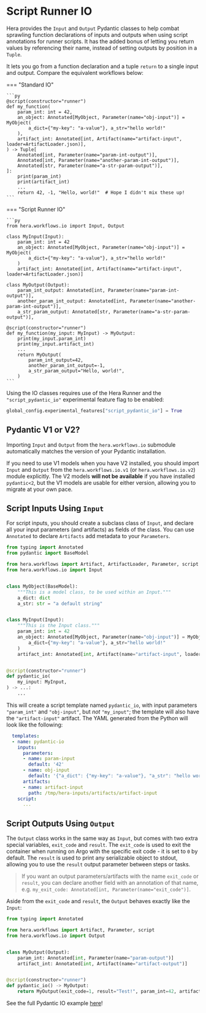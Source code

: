 # Script Runner IO

Hera provides the `Input` and `Output` Pydantic classes to help combat sprawling function declarations of inputs and
outputs when using script annotations for runner scripts. It has the added bonus of letting you return values by
referencing their name, instead of setting outputs by position in a `Tuple`.

It lets you go from a function declaration and a tuple `return` to a single input and output. Compare the equivalent
workflows below:

=== "Standard IO"

    ```py
    @script(constructor="runner")
    def my_function(
        param_int: int = 42,
        an_object: Annotated[MyObject, Parameter(name="obj-input")] = MyObject(
            a_dict={"my-key": "a-value"}, a_str="hello world!"
        ),
        artifact_int: Annotated[int, Artifact(name="artifact-input", loader=ArtifactLoader.json)],
    ) -> Tuple[
        Annotated[int, Parameter(name="param-int-output")],
        Annotated[int, Parameter(name="another-param-int-output")],
        Annotated[str, Parameter(name="a-str-param-output")],
    ]:
        print(param_int)
        print(artifact_int)
        ...
        return 42, -1, "Hello, world!"  # Hope I didn't mix these up!
    ```

=== "Script Runner IO"

    ```py
    from hera.workflows.io import Input, Output

    class MyInput(Input):
        param_int: int = 42
        an_object: Annotated[MyObject, Parameter(name="obj-input")] = MyObject(
            a_dict={"my-key": "a-value"}, a_str="hello world!"
        )
        artifact_int: Annotated[int, Artifact(name="artifact-input", loader=ArtifactLoader.json)]

    class MyOutput(Output):
        param_int_output: Annotated[int, Parameter(name="param-int-output")],
        another_param_int_output: Annotated[int, Parameter(name="another-param-int-output")],
        a_str_param_output: Annotated[str, Parameter(name="a-str-param-output")],

    @script(constructor="runner")
    def my_function(my_input: MyInput) -> MyOutput:
        print(my_input.param_int)
        print(my_input.artifact_int)
        ...
        return MyOutput(
            param_int_output=42,
            another_param_int_output=-1,
            a_str_param_output="Hello, world!",
        )
    ```

Using the IO classes requires use of the Hera Runner and the `"script_pydantic_io"` experimental feature flag to be
enabled:

```py
global_config.experimental_features["script_pydantic_io"] = True
```

## Pydantic V1 or V2?

Importing `Input` and `Output` from the `hera.workflows.io` submodule automatically matches the version of your Pydantic
installation.

If you need to use V1 models when you have V2 installed, you should import `Input` and `Output` from the
`hera.workflows.io.v1` (or `hera.workflows.io.v2`) module explicitly. The V2 models **will not be available** if you
have installed `pydantic<2`, but the V1 models are usable for either version, allowing you to migrate at your own pace.

## Script Inputs Using `Input`

For script inputs, you should create a subclass class of `Input`, and declare all your input parameters (and artifacts)
as fields of the class. You can use `Annotated` to declare `Artifacts` add metadata to your `Parameters`.

```py
from typing import Annotated
from pydantic import BaseModel

from hera.workflows import Artifact, ArtifactLoader, Parameter, script
from hera.workflows.io import Input


class MyObject(BaseModel):
    """This is a model class, to be used within an Input."""
    a_dict: dict
    a_str: str = "a default string"


class MyInput(Input):
    """This is the Input class."""
    param_int: int = 42
    an_object: Annotated[MyObject, Parameter(name="obj-input")] = MyObject(
        a_dict={"my-key": "a-value"}, a_str="hello world!"
    )
    artifact_int: Annotated[int, Artifact(name="artifact-input", loader=ArtifactLoader.json)]


@script(constructor="runner")
def pydantic_io(
    my_input: MyInput,
) -> ...:
    ...
```

This will create a script template named `pydantic_io`, with input parameters `"param_int"` and `"obj-input"`, but _not_
`"my_input"`; the template will also have the `"artifact-input"` artifact. The YAML generated from the Python will look
like the following:

```yaml
  templates:
  - name: pydantic-io
    inputs:
      parameters:
      - name: param-input
        default: '42'
      - name: obj-input
        default: '{"a_dict": {"my-key": "a-value"}, "a_str": "hello world!"}'
      artifacts:
      - name: artifact-input
        path: /tmp/hera-inputs/artifacts/artifact-input
    script:
      ...
```

## Script Outputs Using `Output`

The `Output` class works in the same way as `Input`, but comes with two extra special variables, `exit_code` and
`result`. The `exit_code` is used to exit the container when running on Argo with the specific exit code - it is set to
`0` by default. The `result` is used to print any serializable object to stdout, allowing you to use the `result` output
parameter between steps or tasks.

> If you want an output parameters/artifacts with the name `exit_code` or `result`, you can declare another field with
> an annotation of that name, e.g. `my_exit_code: Annotated[int, Parameter(name="exit_code")]`.

Aside from the `exit_code` and `result`, the `Output` behaves exactly like the `Input`:

```py
from typing import Annotated

from hera.workflows import Artifact, Parameter, script
from hera.workflows.io import Output


class MyOutput(Output):
    param_int: Annotated[int, Parameter(name="param-output")]
    artifact_int: Annotated[int, Artifact(name="artifact-output")]


@script(constructor="runner")
def pydantic_io() -> MyOutput:
    return MyOutput(exit_code=1, result="Test!", param_int=42, artifact_int=my_input.param_int)
```

See the full Pydantic IO example [here](../examples/workflows/experimental/script_runner_io.md)!
